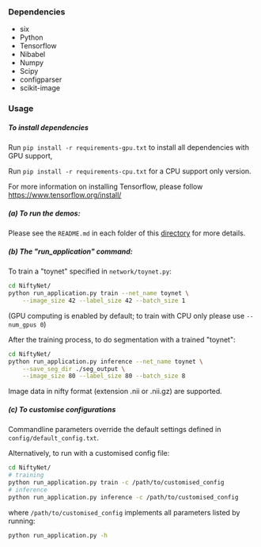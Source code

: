 ### Dependencies
* six
* Python
* Tensorflow
* Nibabel
* Numpy
* Scipy
* configparser
* scikit-image

### Usage
##### To install dependencies

Run `pip install -r requirements-gpu.txt` to install all dependencies
with GPU support, 

Run `pip install -r requirements-cpu.txt` for a CPU support
only version.

For more information on installing Tensorflow, please follow
https://www.tensorflow.org/install/

##### (a) To run the demos:
Please see the `README.md` in each folder of this [directory](./demos) for more details.

##### (b) The "run_application" command:
To train a "toynet" specified in `network/toynet.py`:
``` sh
cd NiftyNet/
python run_application.py train --net_name toynet \
    --image_size 42 --label_size 42 --batch_size 1
```
(GPU computing is enabled by default; to train with CPU only please use `--num_gpus 0`)

After the training process, to do segmentation with a trained "toynet":
``` sh
cd NiftyNet/
python run_application.py inference --net_name toynet \
    --save_seg_dir ./seg_output \
    --image_size 80 --label_size 80 --batch_size 8
```

Image data in nifty format (extension .nii or .nii.gz) are supported.

##### (c) To customise configurations
Commandline parameters override the default settings defined in `config/default_config.txt`.

Alternatively, to run with a customised config file:

``` sh
cd NiftyNet/
# training
python run_application.py train -c /path/to/customised_config
# inference
python run_application.py inference -c /path/to/customised_config
```
where `/path/to/customised_config` implements all parameters listed by running:
```sh
python run_application.py -h
```
